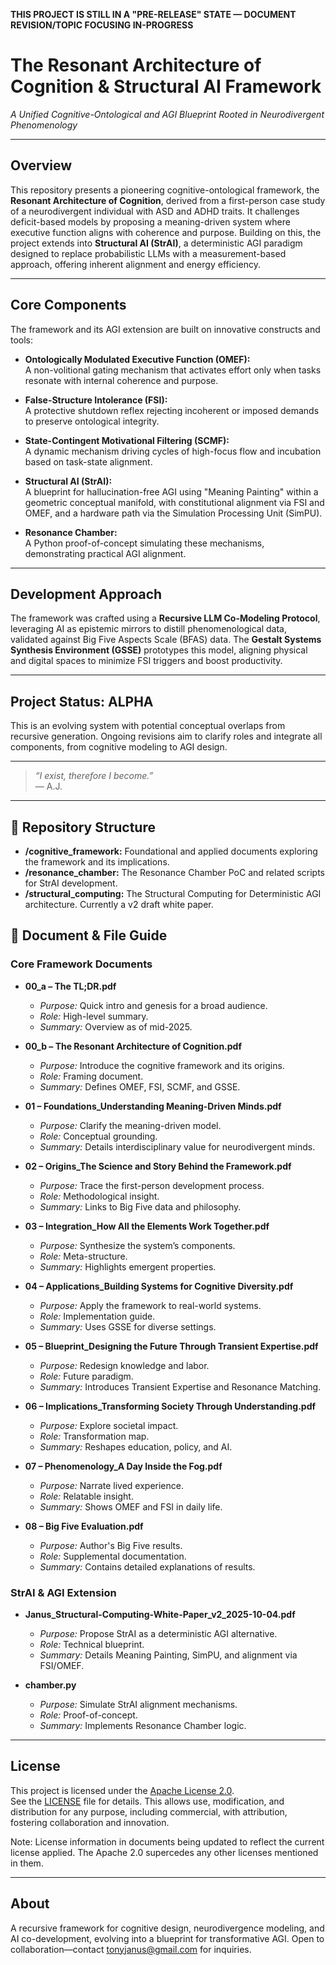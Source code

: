 **THIS PROJECT IS STILL IN A "PRE-RELEASE" STATE — DOCUMENT REVISION/TOPIC FOCUSING IN-PROGRESS**

# The Resonant Architecture of Cognition & Structural AI Framework
*A Unified Cognitive-Ontological and AGI Blueprint Rooted in Neurodivergent Phenomenology*

---

## Overview

This repository presents a pioneering cognitive-ontological framework, the **Resonant Architecture of Cognition**, derived from a first-person case study of a neurodivergent individual with ASD and ADHD traits. It challenges deficit-based models by proposing a meaning-driven system where executive function aligns with coherence and purpose. Building on this, the project extends into **Structural AI (StrAI)**, a deterministic AGI paradigm designed to replace probabilistic LLMs with a measurement-based approach, offering inherent alignment and energy efficiency.

---

## Core Components

The framework and its AGI extension are built on innovative constructs and tools:

- **Ontologically Modulated Executive Function (OMEF):**  
  A non-volitional gating mechanism that activates effort only when tasks resonate with internal coherence and purpose.

- **False-Structure Intolerance (FSI):**  
  A protective shutdown reflex rejecting incoherent or imposed demands to preserve ontological integrity.

- **State-Contingent Motivational Filtering (SCMF):**  
  A dynamic mechanism driving cycles of high-focus flow and incubation based on task-state alignment.

- **Structural AI (StrAI):**  
  A blueprint for hallucination-free AGI using "Meaning Painting" within a geometric conceptual manifold, with constitutional alignment via FSI and OMEF, and a hardware path via the Simulation Processing Unit (SimPU).

- **Resonance Chamber:**  
  A Python proof-of-concept simulating these mechanisms, demonstrating practical AGI alignment.

---

## Development Approach

The framework was crafted using a **Recursive LLM Co-Modeling Protocol**, leveraging AI as epistemic mirrors to distill phenomenological data, validated against Big Five Aspects Scale (BFAS) data. The **Gestalt Systems Synthesis Environment (GSSE)** prototypes this model, aligning physical and digital spaces to minimize FSI triggers and boost productivity.

---

## Project Status: **ALPHA**

This is an evolving system with potential conceptual overlaps from recursive generation. Ongoing revisions aim to clarify roles and integrate all components, from cognitive modeling to AGI design.

---

> *“I exist, therefore I become.”*  
> — A.J.

---

## 📁 Repository Structure

- **/cognitive_framework:** Foundational and applied documents exploring the framework and its implications.
- **/resonance_chamber:** The Resonance Chamber PoC and related scripts for StrAI development.
- **/structural_computing:** The Structural Computing for Deterministic AGI architecture. Currently a v2 draft white paper.

## 📘 Document & File Guide

### Core Framework Documents

- **00_a – The TL;DR.pdf**  
  - *Purpose:* Quick intro and genesis for a broad audience.  
  - *Role:* High-level summary.  
  - *Summary:* Overview as of mid-2025.

- **00_b – The Resonant Architecture of Cognition.pdf**  
  - *Purpose:* Introduce the cognitive framework and its origins.  
  - *Role:* Framing document.  
  - *Summary:* Defines OMEF, FSI, SCMF, and GSSE.

- **01 – Foundations_Understanding Meaning-Driven Minds.pdf**  
  - *Purpose:* Clarify the meaning-driven model.  
  - *Role:* Conceptual grounding.  
  - *Summary:* Details interdisciplinary value for neurodivergent minds.

- **02 – Origins_The Science and Story Behind the Framework.pdf**  
  - *Purpose:* Trace the first-person development process.  
  - *Role:* Methodological insight.  
  - *Summary:* Links to Big Five data and philosophy.

- **03 – Integration_How All the Elements Work Together.pdf**  
  - *Purpose:* Synthesize the system’s components.  
  - *Role:* Meta-structure.  
  - *Summary:* Highlights emergent properties.

- **04 – Applications_Building Systems for Cognitive Diversity.pdf**  
  - *Purpose:* Apply the framework to real-world systems.  
  - *Role:* Implementation guide.  
  - *Summary:* Uses GSSE for diverse settings.

- **05 – Blueprint_Designing the Future Through Transient Expertise.pdf**  
  - *Purpose:* Redesign knowledge and labor.  
  - *Role:* Future paradigm.  
  - *Summary:* Introduces Transient Expertise and Resonance Matching.

- **06 – Implications_Transforming Society Through Understanding.pdf**  
  - *Purpose:* Explore societal impact.  
  - *Role:* Transformation map.  
  - *Summary:* Reshapes education, policy, and AI.

- **07 – Phenomenology_A Day Inside the Fog.pdf**  
  - *Purpose:* Narrate lived experience.  
  - *Role:* Relatable insight.  
  - *Summary:* Shows OMEF and FSI in daily life.

- **08 – Big Five Evaluation.pdf**  
  - *Purpose:* Author's Big Five results.  
  - *Role:* Supplemental documentation.  
  - *Summary:* Contains detailed explanations of results.

### StrAI & AGI Extension

- **Janus_Structural-Computing-White-Paper_v2_2025-10-04.pdf**  
  - *Purpose:* Propose StrAI as a deterministic AGI alternative.  
  - *Role:* Technical blueprint.  
  - *Summary:* Details Meaning Painting, SimPU, and alignment via FSI/OMEF.

- **chamber.py**  
  - *Purpose:* Simulate StrAI alignment mechanisms.  
  - *Role:* Proof-of-concept.  
  - *Summary:* Implements Resonance Chamber logic.

---

## License

This project is licensed under the [Apache License 2.0](https://www.apache.org/licenses/LICENSE-2.0).  
See the [LICENSE](LICENSE) file for details. This allows use, modification, and distribution for any purpose, including commercial, with attribution, fostering collaboration and innovation.

Note: License information in documents being updated to reflect the current license applied. The Apache 2.0 supercedes any other licenses mentioned in them.

---

## About

A recursive framework for cognitive design, neurodivergence modeling, and AI co-development, evolving into a blueprint for transformative AGI. Open to collaboration—contact [tonyjanus@gmail.com](mailto:tonyjanus@gmail.com) for inquiries.